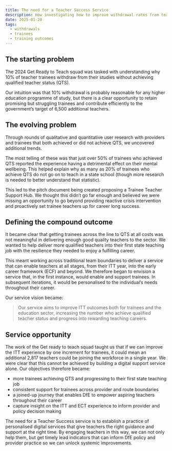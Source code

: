 ```yaml
---
title: The need for a Teacher Success Service
description: How investigating how to improve withdrawal rates from teacher training led to a bigger opportunity to support aspiring teachers
date: 2025-01-20
tags:
  - withdrawals
  - trainees
  - training outcomes
---
```


## The starting problem

The 2024 Get Ready to Teach squad was tasked with understanding why 10% of teacher trainees withdraw from their studies without achieving qualified teacher status (QTS).

Our intuition was that 10% withdrawal is probably reasonable for any higher education programme of study, but there is a clear opportunity to retain promising but struggling trainees and contribute efficiently to the government’s target of 6,500 additional teachers.

## The evolving problem

Through rounds of qualitative and quantitative user research with providers and trainees that both achieved or did not achieve QTS, we uncovered additional trends.

The most telling of these was that just over 50% of trainees who achieved QTS reported the experience having a detrimental effect on their mental wellbeing. This helped explain why as many as 20% of trainees who achieve QTS do not go on to teach in a state school (though more research is needed to better understand that statistic).

This led to the pitch document being created proposing a Trainee Teacher Support Hub. We thought this didn’t go far enough and believed we were missing an opportunity to go beyond providing reactive crisis intervention and proactively set trainee teachers up for career long success.

## Defining the compound outcome

It became clear that getting trainees across the line to QTS at all costs was not meaningful in delivering enough good quality teachers to the sector. We wanted to help deliver more qualified teachers into their first state teaching job with the resilience they needed to enjoy a fulfilling career.

This meant working across traditional team boundaries to deliver a service that can enable teachers at all stages, from their ITT year, into the early career framework (ECF) and beyond. We therefore began to envision a service that, in the first instance, would enable and support trainees. In subsequent iterations, it would be personalised to the individual’s needs throughout their career.

Our service vision became:

> Our service aims to improve ITT outcomes both for trainees and the education sector, increasing the number who achieve qualified teacher status and progress into rewarding teaching careers.

## Service opportunity

The work of the Get ready to teach squad taught us that if we can improve the ITT experience by one increment for trainees, it could mean an additional 2,817 teachers could be joining the workforce in a single year. We were clear that this cannot be achieved by building a digital support service alone. Our objectives therefore became:

- more trainees achieving QTS and progressing to their first state teaching job
- consistent support for trainees across provider and route boundaries
- a joined-up journey that enables DfE to empower aspiring teachers throughout their career
- capture insight on the ITT and ECT experience to inform provider and policy decision making

The need for a Teacher Success service is to establish a practice of personalised digital services that give teachers the right guidance and support at the right time. By engaging teachers in this way, we can not only help them, but get timely lead indicators that can inform DfE policy and provider practice so we can unlock systemic improvements.
